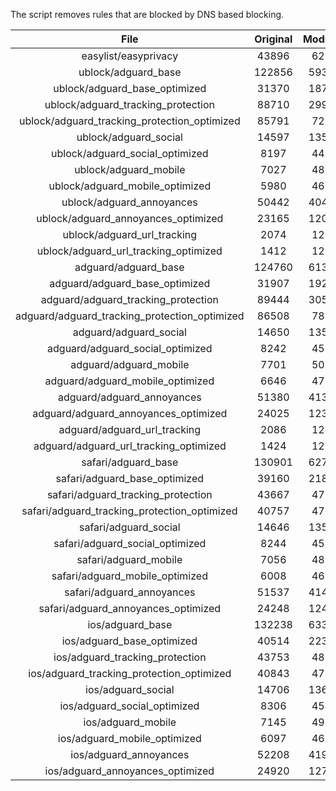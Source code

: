 The script removes rules that are blocked by DNS based blocking.


| File | Original | Modified |
|:----:|:-----:|:-----:|
| easylist/easyprivacy | 43896 | 6217 |
| ublock/adguard_base | 122856 | 59350 |
| ublock/adguard_base_optimized | 31370 | 18716 |
| ublock/adguard_tracking_protection | 88710 | 29910 |
| ublock/adguard_tracking_protection_optimized | 85791 | 7216 |
| ublock/adguard_social | 14597 | 13520 |
| ublock/adguard_social_optimized | 8197 | 4492 |
| ublock/adguard_mobile | 7027 | 4860 |
| ublock/adguard_mobile_optimized | 5980 | 4631 |
| ublock/adguard_annoyances | 50442 | 40463 |
| ublock/adguard_annoyances_optimized | 23165 | 12013 |
| ublock/adguard_url_tracking | 2074 | 1232 |
| ublock/adguard_url_tracking_optimized | 1412 | 1227 |
| adguard/adguard_base | 124760 | 61354 |
| adguard/adguard_base_optimized | 31907 | 19291 |
| adguard/adguard_tracking_protection | 89444 | 30593 |
| adguard/adguard_tracking_protection_optimized | 86508 | 7857 |
| adguard/adguard_social | 14650 | 13581 |
| adguard/adguard_social_optimized | 8242 | 4536 |
| adguard/adguard_mobile | 7701 | 5034 |
| adguard/adguard_mobile_optimized | 6646 | 4794 |
| adguard/adguard_annoyances | 51380 | 41324 |
| adguard/adguard_annoyances_optimized | 24025 | 12398 |
| adguard/adguard_url_tracking | 2086 | 1242 |
| adguard/adguard_url_tracking_optimized | 1424 | 1237 |
| safari/adguard_base | 130901 | 62790 |
| safari/adguard_base_optimized | 39160 | 21825 |
| safari/adguard_tracking_protection | 43667 | 4793 |
| safari/adguard_tracking_protection_optimized | 40757 | 4700 |
| safari/adguard_social | 14646 | 13571 |
| safari/adguard_social_optimized | 8244 | 4526 |
| safari/adguard_mobile | 7056 | 4896 |
| safari/adguard_mobile_optimized | 6008 | 4657 |
| safari/adguard_annoyances | 51537 | 41413 |
| safari/adguard_annoyances_optimized | 24248 | 12465 |
| ios/adguard_base | 132238 | 63307 |
| ios/adguard_base_optimized | 40514 | 22344 |
| ios/adguard_tracking_protection | 43753 | 4801 |
| ios/adguard_tracking_protection_optimized | 40843 | 4708 |
| ios/adguard_social | 14706 | 13603 |
| ios/adguard_social_optimized | 8306 | 4540 |
| ios/adguard_mobile | 7145 | 4935 |
| ios/adguard_mobile_optimized | 6097 | 4693 |
| ios/adguard_annoyances | 52208 | 41980 |
| ios/adguard_annoyances_optimized | 24920 | 12747 |